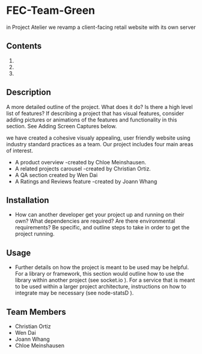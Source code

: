 # FEC-Team-Green
  in Project Atelier we revamp a client-facing retail website with its own server

  ## Contents
  1.
  2.
  3.

 ## Description
  A more detailed outline of the project. What does it do? Is there a high level list of features? If describing a project that has visual features, consider adding pictures or animations of the features and functionality in this section. See Adding Screen Captures below.

  we have created a cohesive visualy appealing, user friendly website using industry standard practices as a team. Our project includes four main areas of interest.

  - A product overview -created by Chloe Meinshausen.
  - A related projects carousel -created by Christian Ortiz.
  - A QA section created by Wen Dai
  - A Ratings and Reviews feature -created by Joann Whang

  ## Installation
   - How can another developer get your project up and running on their own? What dependencies are required? Are there environmental requirements? Be specific, and outline steps to take in order to get the project running.

  ## Usage
  - Further details on how the project is meant to be used may be helpful. For a library or framework, this section would outline how to use the library within another project (see socket.io  ). For a service that is meant to be used within a larger project architecture, instructions on how to integrate may be necessary (see node-statsD  ).

  ## Team Members
  * Christian Ortiz
  * Wen Dai
  * Joann Whang
  * Chloe Meinshausen